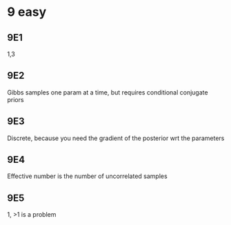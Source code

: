 
# 9 easy

## 9E1
1,3

## 9E2
Gibbs samples one param at a time, but requires conditional conjugate priors

## 9E3
Discrete, because you need the gradient of the posterior wrt the parameters

## 9E4
Effective number is the number of uncorrelated samples

## 9E5
1, >1 is a problem


